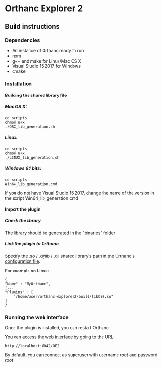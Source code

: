 # Orthanc Explorer 2


## Build instructions
### Dependencies
* An instance of Orthanc ready to run
* npm
* g++ and make for Linux/Mac OS X 
* Visual Studio 15 2017 for Windows
* cmake

### Installation

#### Building the shared library file
##### Mac OS X:

	cd scripts
	chmod u+x
	./OSX_lib_generation.sh
	
##### Linux:

	cd scripts
	chmod u+x
	./LINUX_lib_generation.sh
	
##### Windows 64 bits:

	cd scripts
	Win64_lib_generation.cmd
	
If you do not have Visual Studio 15 2017, change the name of the version in the script Win64_lib_generation.cmd


#### Import the plugin
##### Check the library
The library should be  generated in the "binaries" folder

##### Link the plugin to Orthanc
Specify the .so / .dylib / .dll shared library's path in the Orthanc's [configuration file](http://book.orthanc-server.com/users/configuration.html#configuration).

For example on Linux:

	{
  	"Name" : "MyOrthanc",
  	[...]
  	"Plugins" : [
    	"/home/user/orthanc-explorer2/build/libOE2.so"
  	]
	}
		
### Running the web interface
Once the plugin is installed, you can restart Orthanc

You can access the web interface by going to the URL:

	http://localhost:8042/OE2
	
By default, you can connect as superuser with username *root* and password *root*
